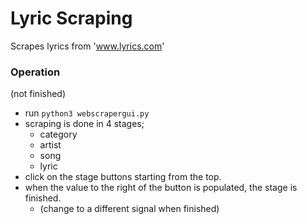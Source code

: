 # Lyric Scraping
Scrapes lyrics from 'www.lyrics.com'

### Operation
(not finished)
* run `python3 webscrapergui.py`
* scraping is done in 4 stages;
  * category
  * artist
  * song
  * lyric
* click on the stage buttons starting from the top.
* when the value to the right of the button is populated, the stage is finished.
  * (change to a different signal when finished)


